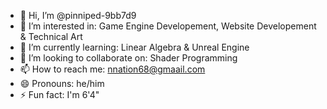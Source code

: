- 👋 Hi, I’m @pinniped-9bb7d9
- 👀 I’m interested in: Game Engine Developement, Website Developement & Technical Art
- 🌱 I’m currently learning: Linear Algebra & Unreal Engine
- 💞️ I’m looking to collaborate on: Shader Programming
- 📫 How to reach me: nnation68@gmaail.com
- 😄 Pronouns: he/him
- ⚡ Fun fact: I'm 6'4"

<!---
pinniped-9bb7d9/pinniped-9bb7d9 is a ✨ special ✨ repository because its `README.md` (this file) appears on your GitHub profile.
You can click the Preview link to take a look at your changes.
--->
